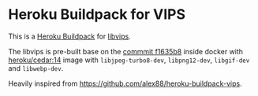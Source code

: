 # Heroku Buildpack for VIPS
This is a [Heroku Buildpack](http://devcenter.heroku.com/articles/buildpacks) for [libvips](https://github.com/jcupitt/libvips).

The libvips is pre-built base on the [commmit f1635b8](https://github.com/jcupitt/libvips/commit/f1635b873d2f2d5887da8ba7cd0aa1cfc2741f46) inside docker with [heroku/cedar:14](https://hub.docker.com/r/heroku/cedar/) image with `libjpeg-turbo8-dev`, `libpng12-dev`, `libgif-dev` and `libwebp-dev`.

Heavily inspired from https://github.com/alex88/heroku-buildpack-vips.
